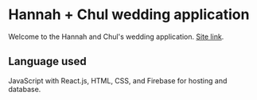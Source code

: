# Hannah + Chul wedding application

Welcome to the Hannah and Chul's wedding application.
[Site link](https://hannahandchul.com).

## Language used

JavaScript with React.js, HTML, CSS, and Firebase for hosting and database.
